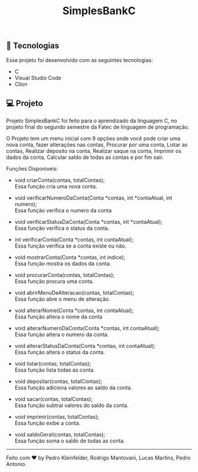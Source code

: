 <h1 align="center"> SimplesBankC </h1>

<br>

## 🚀 Tecnologias

Esse projeto foi desenvolvido com as seguintes tecnologias:

- C
- Visual Studio Code
- Clion

## 💻 Projeto

Projeto SimplesBankC foi feito para o aprendizado da linguagem C, no projeto final do segundo semestre da Fatec de linguagem de programação.

O Projeto tem um menu inicial com 9 opções onde você pode criar uma nova conta, fazer alterações nas contas, Procurar por uma conta, Listar as contas,
Realizar deposito na conta, Realizar saque na conta, Imprimir os dados da conta, Calcular saldo de todas as contas e por fim sair.

Funções Disponiveis:

- void criarConta(contas, totalContas);
<br>Essa função cria uma nova conta.

- void verificarNumeroDaConta(Conta *contas, int *contaAtual, int numero);
<br>Essa função verifica o numero da conta

- void verificarStatusDaConta(Conta *contas, int *contaAtual);
<br>Essa função verifica o status da conta.

- int verificarConta(Conta *contas, int contaAtual);
<br>Essa função verifica se a conta existe ou não.

- void mostrarConta(Conta *contas, int indice);
<br>Essa função mostra os dados da conta.

- void procurarConta(contas, totalContas);
<br>Essa função procura uma conta.

- void abrirMenuDeAlteracao(contas, totalContas);
<br>Essa função abre o menu de alteração.

- void alterarNome(Conta *contas, int contaAtual);
<br>Essa função altera o nome da conta

- void alterarNumeroDaConta(Conta *contas, int contaAtual);
<br>Essa função altera o numero da conta.

- void alterarStatusDaConta(Conta *contas, int contaAtual);
<br>Essa função altera o status da conta.

- void listar(contas, totalContas);
<br>Essa função lista todas as conta.

- void depositar(contas, totalContas);
<br>Essa função adiciona valores ao saldo da conta.

- void sacar(contas, totalContas);
<br>Essa função subtrai valores do saldo da conta.

- void imprimir(contas, totalContas);
<br>Essa função exibe a conta.

- void saldoGeral(contas, totalContas);
<br>Essa função soma o saldo de todas as conta.

---

Feito com ♥ by Pedro Kleinfelder, Rodrigo Mantovani, Lucas Martins, Pedro Antonio.